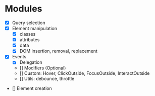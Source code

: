 # Modules

- [x] Query selection
- [x] Element manipulation
  - [x] classes
  - [x] attributes
  - [x] data
  - [x] DOM insertion, removal, replacement
- [x] Events
  - [x] Delegation
  - [] Modifiers (Optional)
  - [] Custom: Hover, ClickOutside, FocusOutside, InteractOutside
  - [] Utils: debounce, throttle
- [] Element creation
